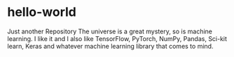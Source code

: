 # hello-world
Just another Repository
The universe is a great mystery, so is machine learning.
I like it and I also like TensorFlow, PyTorch, NumPy, Pandas, Sci-kit learn, Keras and whatever machine learning library that comes to mind.

